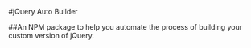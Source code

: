 #jQuery Auto Builder

##An NPM package to help you automate the process of building your custom version of jQuery.